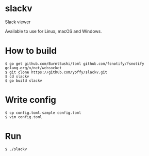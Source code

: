 # slackv

Slack viewer

Available to use for Linux, macOS and Windows.

# How to build

```
$ go get github.com/BurntSushi/toml github.com/fsnotify/fsnotify golang.org/x/net/websocket
$ git clone https://github.com/yoffy/slackv.git
$ cd slackv
$ go build slackv
```

# Write config

```
$ cp config.toml.sample config.toml
$ vim config.toml
```

# Run

```
$ ./slackv
```
